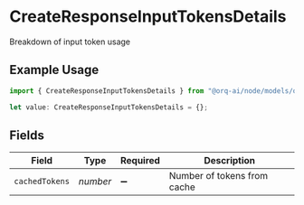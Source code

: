 # CreateResponseInputTokensDetails

Breakdown of input token usage

## Example Usage

```typescript
import { CreateResponseInputTokensDetails } from "@orq-ai/node/models/operations";

let value: CreateResponseInputTokensDetails = {};
```

## Fields

| Field                       | Type                        | Required                    | Description                 |
| --------------------------- | --------------------------- | --------------------------- | --------------------------- |
| `cachedTokens`              | *number*                    | :heavy_minus_sign:          | Number of tokens from cache |